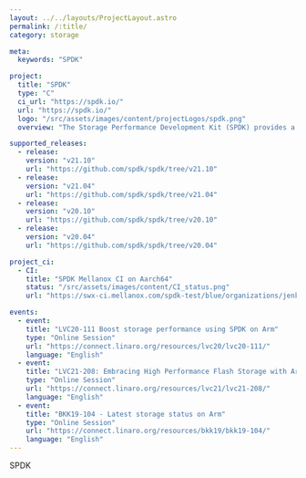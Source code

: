 ```yaml
---
layout: ../../layouts/ProjectLayout.astro
permalink: /:title/
category: storage

meta:
  keywords: "SPDK"

project:
  title: "SPDK"
  type: "C"
  ci_url: "https://spdk.io/"
  url: "https://spdk.io/"
  logo: "/src/assets/images/content/projectLogos/spdk.png"
  overview: "The Storage Performance Development Kit (SPDK) provides a set of tools and libraries for writing high performance, scalable, user-mode storage applications. It achieves high performance by moving all of the necessary drivers into userspace and operating in a polled mode instead of relying on interrupts, which avoids kernel context switches and eliminates interrupt handling overhead."

supported_releases:
  - release:
    version: "v21.10"
    url: "https://github.com/spdk/spdk/tree/v21.10"
  - release:
    version: "v21.04"
    url: "https://github.com/spdk/spdk/tree/v21.04"
  - release:
    version: "v20.10"
    url: "https://github.com/spdk/spdk/tree/v20.10"
  - release:
    version: "v20.04"
    url: "https://github.com/spdk/spdk/tree/v20.04"

project_ci:
  - CI:
    title: "SPDK Mellanox CI on Aarch64"
    status: "/src/assets/images/content/CI_status.png"
    url: "https://swx-ci.mellanox.com/spdk-test/blue/organizations/jenkins/basic_test_spdk_upstream_ci/activity"

events:
  - event:
    title: "LVC20-111 Boost storage performance using SPDK on Arm"
    type: "Online Session"
    url: "https://connect.linaro.org/resources/lvc20/lvc20-111/"
    language: "English"
  - event:
    title: "LVC21-208: Embracing High Performance Flash Storage with Arm"
    type: "Online Session"
    url: "https://connect.linaro.org/resources/lvc21/lvc21-208/"
    language: "English"
  - event:
    title: "BKK19-104 - Latest storage status on Arm"
    type: "Online Session"
    url: "https://connect.linaro.org/resources/bkk19/bkk19-104/"
    language: "English"
---
```


<p>SPDK</p>
